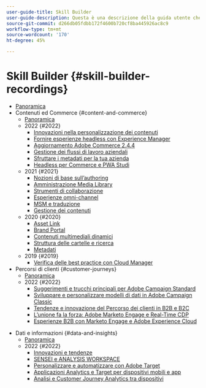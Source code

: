 ```yaml
---
user-guide-title: Skill Builder
user-guide-description: Questa è una descrizione della guida utente che verrà visualizzata nella pagina di destinazione.
source-git-commit: d266db05fdbb172f4600b720cf8ba445926ac8c9
workflow-type: tm+mt
source-wordcount: '170'
ht-degree: 45%

---
```



# Skill Builder {#skill-builder-recordings}

+ [Panoramica](overview.md)
+ Contenuti ed Commerce {#content-and-commerce}
   + [Panoramica](content-and-commerce/overview.md)
   + 2022 {#2022}
      + [Innovazioni nella personalizzazione dei contenuti](content-and-commerce/2022/content-perosonalization.md)
      + [Fornire esperienze headless con Experience Manager](content-and-commerce/2022/headless.md)
      + [Aggiornamento Adobe Commerce 2.4.4](content-and-commerce/2022/commerce-upgrade.md)
      + [Gestione dei flussi di lavoro aziendali](content-and-commerce/2022/workflow.md)
      + [Sfruttare i metadati per la tua azienda](content-and-commerce/2022/metadata.md)
      + [Headless per Commerce e PWA Studi](content-and-commerce/2022/headless-pwa.md)
   + 2021 {#2021}
      + [Nozioni di base sull’authoring](content-and-commerce/2021/authoring-fundamentals.md)
      + [Amministrazione Media Library](content-and-commerce/2021/media-library-administration.md)
      + [Strumenti di collaborazione](content-and-commerce/2021/collaboration-tools.md)
      + [Esperienze omni-channel](content-and-commerce/2021/omnichannel-experiences.md)
      + [MSM e traduzione](content-and-commerce/2021/multi-site-management-web-translation.md)
      + [Gestione dei contenuti](content-and-commerce/2021/traditional-headless-content-management.md)
   + 2020 {#2020}
      + [Asset Link](content-and-commerce/2020/asset-link.md)
      + [Brand Portal](content-and-commerce/2020/brand-portal.md)
      + [Contenuti multimediali dinamici](content-and-commerce/2020/dynamic-media.md)
      + [Struttura delle cartelle e ricerca](content-and-commerce/2020/folder-structure-search.md)
      + [Metadati](content-and-commerce/2020/metadata.md)
   + 2019 {#2019}
      + [Verifica delle best practice con Cloud Manager](content-and-commerce/2019/cloud-manager-testing.md)
+ Percorsi di clienti {#customer-journeys}
   + [Panoramica](customer-journeys/overview.md)
   + 2022 {#2022}
      + [Suggerimenti e trucchi principali per Adobe Campaign Standard](customer-journeys/2022/tips-and-tricks.md)
      + [Sviluppare e personalizzare modelli di dati in Adobe Campaign Classic](customer-journeys/2022/data-models.md)
      + [Tendenze e innovazione del Percorso dei clienti in B2B e B2C](customer-journeys/2022/keynote.md)
      + [L’unione fa la forza: Adobe Marketo Engage e Real-Time CDP](customer-journeys/2022/b2b-campaigns.md)
      + [Esperienze B2B con Marketo Engage e Adobe Experience Cloud](customer-journeys/2022/b2b-experiences.md)

<!--    + [Adobe Campaign Classic V7 vs V8](customer-journeys/2022/classic-v7-vs-v8.md) -->
+ Dati e informazioni {#data-and-insights}
   + [Panoramica](data-and-insights/overview.md)
   + 2022 {#2022}
      + [Innovazioni e tendenze](data-and-insights/2022/innovations.md)
      + [SENSEI e ANALYSIS WORKSPACE](data-and-insights/2022/sensei.md)
      + [Personalizzare e automatizzare con Adobe Target](data-and-insights/2022/personalize.md)
      + [Applicazioni Analytics e Target per dispositivi mobili e app](data-and-insights/2022/mobile-and-apps.md)
      + [Analisi e Customer Journey Analytics tra dispositivi](data-and-insights/2022/cross-device-analytics.md)
